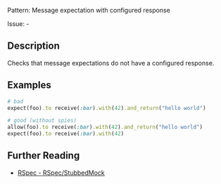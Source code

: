 Pattern: Message expectation with configured response

Issue: -

## Description

Checks that message expectations do not have a configured response.

## Examples

```ruby
# bad
expect(foo).to receive(:bar).with(42).and_return("hello world")

# good (without spies)
allow(foo).to receive(:bar).with(42).and_return("hello world")
expect(foo).to receive(:bar).with(42)
```

## Further Reading

* [RSpec - RSpec/StubbedMock](https://docs.rubocop.org/rubocop-rspec/cops_rspec.html#rspecstubbedmock)